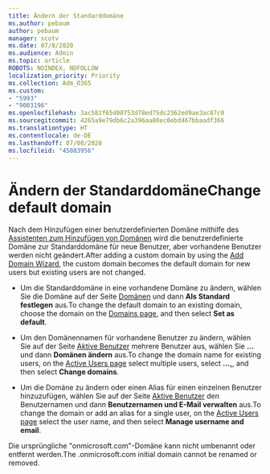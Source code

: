 ```yaml
---
title: Ändern der Standarddomäne
ms.author: pebaum
author: pebaum
manager: scotv
ms.date: 07/8/2020
ms.audience: Admin
ms.topic: article
ROBOTS: NOINDEX, NOFOLLOW
localization_priority: Priority
ms.collection: Adm_O365
ms.custom:
- "5993"
- "9003196"
ms.openlocfilehash: 3ac582f65d00753d78ed75dc2362ed9ae3ac87c0
ms.sourcegitcommit: 4265a9e79db6c2a396aa80ec0ebd467bbaadf366
ms.translationtype: HT
ms.contentlocale: de-DE
ms.lasthandoff: 07/08/2020
ms.locfileid: "45083956"
---
```

# <a name="change-default-domain"></a><span data-ttu-id="7a62c-102">Ändern der Standarddomäne</span><span class="sxs-lookup"><span data-stu-id="7a62c-102">Change default domain</span></span>

<span data-ttu-id="7a62c-103">Nach dem Hinzufügen einer benutzerdefinierten Domäne mithilfe des [Assistenten zum Hinzufügen von Domänen](https://portal.office.com/adminportal/home#/Domains/Wizard) wird die benutzerdefinierte Domäne zur Standarddomäne für neue Benutzer, aber vorhandene Benutzer werden nicht geändert.</span><span class="sxs-lookup"><span data-stu-id="7a62c-103">After adding a custom domain by using the [Add Domain Wizard](https://portal.office.com/adminportal/home#/Domains/Wizard), the custom domain becomes the default domain for new users but existing users are not changed.</span></span>

- <span data-ttu-id="7a62c-104">Um die Standarddomäne in eine vorhandene Domäne zu ändern, wählen Sie die Domäne auf der Seite [Domänen](https://admin.microsoft.com/Adminportal/Home#/Domains) und dann **Als Standard festlegen** aus.</span><span class="sxs-lookup"><span data-stu-id="7a62c-104">To change the default domain to an existing domain, choose the domain on the [Domains page](https://admin.microsoft.com/Adminportal/Home#/Domains), and then select **Set as default**.</span></span>

- <span data-ttu-id="7a62c-105">Um den Domänennamen für vorhandene Benutzer zu ändern, wählen Sie auf der Seite [Aktive Benutzer](https://admin.microsoft.com/Adminportal/Home#/users) mehrere Benutzer aus, wählen Sie **...** und dann **Domänen ändern** aus.</span><span class="sxs-lookup"><span data-stu-id="7a62c-105">To change the domain name for existing users, on the  [Active Users page](https://admin.microsoft.com/Adminportal/Home#/users) select multiple users, select  **...,**, and then select  **Change domains**.</span></span>

- <span data-ttu-id="7a62c-106">Um die Domäne zu ändern oder einen Alias für einen einzelnen Benutzer hinzuzufügen, wählen Sie auf der Seite [Aktive Benutzer](https://admin.microsoft.com/Adminportal/Home#/users) den Benutzernamen und dann **Benutzernamen und E-Mail verwalten** aus.</span><span class="sxs-lookup"><span data-stu-id="7a62c-106">To change the domain or add an alias for a single user, on the [Active Users page](https://admin.microsoft.com/Adminportal/Home#/users) select the user name, and then select  **Manage username and email**.</span></span>

<span data-ttu-id="7a62c-107">Die ursprüngliche "onmicrosoft.com"-Domäne kann nicht umbenannt oder entfernt werden.</span><span class="sxs-lookup"><span data-stu-id="7a62c-107">The .onmicrosoft.com initial domain cannot be renamed or removed.</span></span>